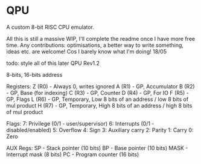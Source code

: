 # QPU
A custom 8-bit RISC CPU emulator.

All this is still a massive WIP, I'll complete the readme once I have more free time.
Any contributions: optimisations, a better way to write something, ideas etc. are welcome! Cos I barely know what I'm doing!
18/05

todo: style all of this later
QPU Rev1.2

8-bits, 16-bits address

Registers:  Z (R0)  - Always 0, writes ignored
A (R1)  - GP, Accumulator
B (R2)  - GP, Base (for indexing)
C (R3)  - GP, Counter
D (R4)  - GP, For IO
F (R5)  - GP, Flags
L (R6)  - GP, Temporary, Low 8 bits of an address / low 8 bits of mul product
H (R7)  - GP, Temporary, High 8 bits of an address / high 8 bits of mul product

Flags: 7: Privilege (0/1 - user/supervisor)
       6: Interrupts (0/1 - disabled/enabled)
       5: Overflow
       4: Sign
       3: Auxiliary carry
       2: Parity
       1: Carry
       0: Zero

AUX Regs: SP   - Stack pointer   (10 bits)
          BP   - Base pointer    (10 bits)
          MASK - Interrupt mask  (8 bits)
          PC   - Program counter (16 bits)        